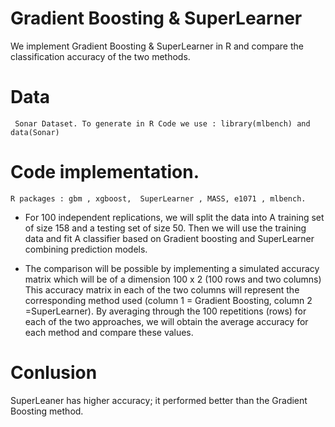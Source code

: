  
# Gradient Boosting & SuperLearner
We implement Gradient Boosting & SuperLearner in R and compare the classification accuracy of the two methods.


  

     
 # Data  
     Sonar Dataset. To generate in R Code we use : library(mlbench) and data(Sonar)

     
 # Code implementation.
   
    R packages : gbm , xgboost,  SuperLearner , MASS, e1071 , mlbench.


   - For 100 independent replications, we will split the data into A training set of size 158 and a testing set of size 50.
     Then we will use the training data and fit A classifier based on Gradient boosting and SuperLearner combining prediction models.

 - The comparison will be possible by implementing   a simulated accuracy matrix which will be of a dimension 100 x 2 (100 rows and two columns)
This accuracy matrix in each of the two columns will represent the corresponding method used (column 1 = Gradient Boosting, column 2 =SuperLearner). 
By averaging through the 100 repetitions (rows) for each of the two approaches, 
we will obtain the average accuracy for each method and compare these values.


 # Conlusion
   SuperLeaner has higher accuracy; it performed better than the Gradient Boosting method.


